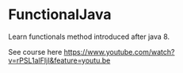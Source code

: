 # FunctionalJava

Learn functionals method introduced after java 8.

See course here https://www.youtube.com/watch?v=rPSL1alFIjI&feature=youtu.be
